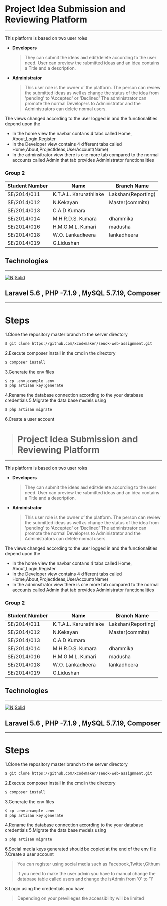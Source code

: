 # Project Idea Submission and Reviewing Platform
-----
This platform is based on two user roles

* **Developers**
    >They can submit the ideas and edit/delete according to the user need. User can preview the submitted ideas and an idea contains a Title and a description.

* **Administrator**
    >This user role is the owner of the platform. The person can review the submitted ideas as well as change the status of the idea from 'pending' to 'Accepted' or 'Declined' The administrator can promote the normal Developers to Administrator and the Administrators can delete normal users.


The views changed according to the user logged in and the functionalities depend upon the 
* In the home view the navbar contains 4 tabs called Home, About,Login,Register
* In the Developer view contains 4 different tabs called Home,About,ProjectIdeas,UserAccount(Name)
* In the adminsitrator view there is one more tab compared to the normal accounts called Admin that tab provides Administrator functionalities


### Group 2


| Student Number  | Name |  Branch Name|
| ------ | ------ |-----|
| SE/2014/011 | K.T.A.L. Karunathilake | Lakshan(Reporting)
| SE/2014/012 | N.Kekayan | Master(commits)
| SE/2014/013 | C.A.D Kumara | 
| SE/2014/014 | M.H.R.D.S. Kumara | dhammika
| SE/2014/016 | H.M.G.M.L. Kumari | madusha
| SE/2014/018 | W.O. Lankadheera | lankadheera
| SE/2014/019 | G.Lidushan |

## Technologies 
----
[![N|Solid](https://camo.githubusercontent.com/5ceadc94fd40688144b193fd8ece2b805d79ca9b/68747470733a2f2f6c61726176656c2e636f6d2f6173736574732f696d672f636f6d706f6e656e74732f6c6f676f2d6c61726176656c2e737667)](https://nodesource.com/products/nsolid) 


Laravel 5.6 , PHP -7.1.9 , MySQL 5.7.19, Composer
-----
----

# Steps

1.Clone the repository master branch to the server directory
```sh
$ git clone https://github.com/xcodemaker/seuok-web-assignment.git
```

2.Execute composer install in the cmd in the directory
```sh
$ composer install
```
3.Generate the env files 
```sh
$ cp .env.example .env
$ php artisan key:generate
```
4.Rename the database connection according to the your database credentials
5.Migrate the data base models using
```sh
$ php artisan migrate
```
6.Create a user account
># Project Idea Submission and Reviewing Platform
-----
This platform is based on two user roles

* **Developers**
    >They can submit the ideas and edit/delete according to the user need. User can preview the submitted ideas and an idea contains a Title and a description.

* **Administrator**
    >This user role is the owner of the platform. The person can review the submitted ideas as well as change the status of the idea from 'pending' to 'Accepted' or 'Declined' The administrator can promote the normal Developers to Administrator and the Administrators can delete normal users.


The views changed according to the user logged in and the functionalities depend upon the 
* In the home view the navbar contains 4 tabs called Home, About,Login,Register
* In the Developer view contains 4 different tabs called Home,About,ProjectIdeas,UserAccount(Name)
* In the adminsitrator view there is one more tab compared to the normal accounts called Admin that tab provides Administrator functionalities


### Group 2


| Student Number  | Name |  Branch Name|
| ------ | ------ |-----|
| SE/2014/011 | K.T.A.L. Karunathilake | Lakshan(Reporting)
| SE/2014/012 | N.Kekayan | Master(commits)
| SE/2014/013 | C.A.D Kumara | 
| SE/2014/014 | M.H.R.D.S. Kumara | dhammika
| SE/2014/016 | H.M.G.M.L. Kumari | madusha
| SE/2014/018 | W.O. Lankadheera | lankadheera
| SE/2014/019 | G.Lidushan |

## Technologies 
----
[![N|Solid](https://camo.githubusercontent.com/5ceadc94fd40688144b193fd8ece2b805d79ca9b/68747470733a2f2f6c61726176656c2e636f6d2f6173736574732f696d672f636f6d706f6e656e74732f6c6f676f2d6c61726176656c2e737667)](https://nodesource.com/products/nsolid) 


Laravel 5.6 , PHP -7.1.9 , MySQL 5.7.19, Composer
-----
----

# Steps

1.Clone the repository master branch to the server directory
```sh
$ git clone https://github.com/xcodemaker/seuok-web-assignment.git
```

2.Execute composer install in the cmd in the directory
```sh
$ composer install
```
3.Generate the env files 
```sh
$ cp .env.example .env
$ php artisan key:generate
```
4.Rename the database connection according to the your database credentials
5.Migrate the data base models using
```sh
$ php artisan migrate
```
6.Social media keys generated should be copied at the end of the env file
7.Create a user account
>You can register using social media such as Facebook,Twitter,Githum
>
>If you need to make the user admin you have to manual change the database table called users and change the isAdmin from '0' to '1' 

8.Login using the credentials you have 
>Depending on your previlleges the accessibility will be limited

